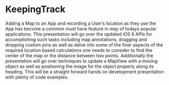 KeepingTrack
============

Adding a Map to an App and recording a User’s location as they use the App has become a common must have feature in may of todays popular applications. This presentation will go over the updated iOS 6 APIs for accomplishing such tasks including map annotations, dragging and dropping custom pins as well as delve into some of the finer aspects of the required location based calculations one needs to consider to find the center of the map or the distance between two points. Additionally the presentation will go over techniques to update a MapView with a moving object as well as positioning the image for the object properly along its heading. This will be a straight forward hands on development presentation with plenty of code examples. 
